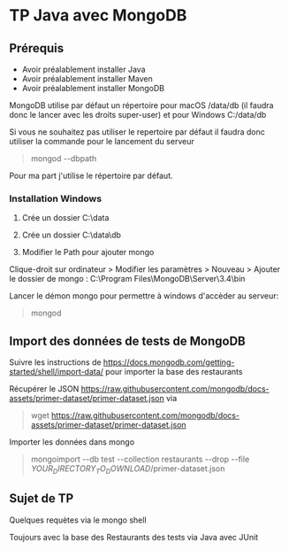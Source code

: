 # TP Java avec MongoDB

## Prérequis

* Avoir préalablement installer Java
* Avoir préalablement installer Maven
* Avoir préalablement installer MongoDB

MongoDB utilise par défaut un répertoire pour macOS /data/db (il faudra donc le lancer avec les droits super-user) et pour Windows C:/data/db

Si vous ne souhaitez pas utiliser le repertoire par défaut il faudra donc utiliser la commande pour le lancement du serveur
> mongod --dbpath <chemin>

Pour ma part j'utilise le répertoire par défaut.

### Installation Windows

1) Crée un dossier C:\data

2) Crée un dossier C:\data\db

3) Modifier le Path pour ajouter mongo

Clique-droit sur ordinateur > Modifier les paramètres > Nouveau >
Ajouter le dossier de mongo : C:\Program Files\MongoDB\Server\3.4\bin

Lancer le démon mongo pour permettre à windows d'accèder au serveur:
> mongod




## Import des données de tests de MongoDB

Suivre les instructions de https://docs.mongodb.com/getting-started/shell/import-data/ pour importer la base des restaurants

Récupérer le JSON https://raw.githubusercontent.com/mongodb/docs-assets/primer-dataset/primer-dataset.json via 

> wget https://raw.githubusercontent.com/mongodb/docs-assets/primer-dataset/primer-dataset.json

Importer les données dans mongo

> mongoimport --db test --collection restaurants --drop --file $YOUR_DIRECTORY_TO_DOWNLOAD$/primer-dataset.json

## Sujet de TP

Quelques requètes via le mongo shell

Toujours avec la base des Restaurants des tests via Java avec JUnit


